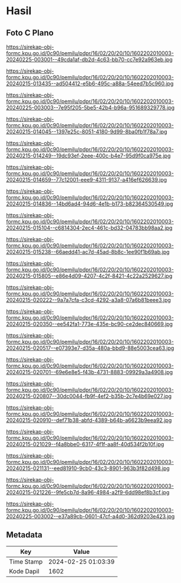 # Hasil

## Foto C Plano

https://sirekap-obj-formc.kpu.go.id/0c90/pemilu/pdpr/16/02/20/20/10/1602202010003-20240225-003001--49cda1af-db2d-4c63-bb70-cc7e92a963eb.jpg

https://sirekap-obj-formc.kpu.go.id/0c90/pemilu/pdpr/16/02/20/20/10/1602202010003-20240215-013435--ad504412-e5b6-495c-a88a-54eed7b5c960.jpg

https://sirekap-obj-formc.kpu.go.id/0c90/pemilu/pdpr/16/02/20/20/10/1602202010003-20240225-003003--7e95f205-5be5-42b4-b96a-951689329778.jpg

https://sirekap-obj-formc.kpu.go.id/0c90/pemilu/pdpr/16/02/20/20/10/1602202010003-20240215-014045--1397e25c-8051-4180-9d99-8ba0fb1f78a7.jpg

https://sirekap-obj-formc.kpu.go.id/0c90/pemilu/pdpr/16/02/20/20/10/1602202010003-20240215-014249--19dc93ef-2eee-400c-b4e7-95d9f0ca975e.jpg

https://sirekap-obj-formc.kpu.go.id/0c90/pemilu/pdpr/16/02/20/20/10/1602202010003-20240215-014659--77c12001-eee9-4311-9137-a416ef626639.jpg

https://sirekap-obj-formc.kpu.go.id/0c90/pemilu/pdpr/16/02/20/20/10/1602202010003-20240215-014836--14bd6ad4-94d6-4e1b-b173-b82364530549.jpg

https://sirekap-obj-formc.kpu.go.id/0c90/pemilu/pdpr/16/02/20/20/10/1602202010003-20240215-015104--c6814304-2ec4-461c-bd32-04783bb98aa2.jpg

https://sirekap-obj-formc.kpu.go.id/0c90/pemilu/pdpr/16/02/20/20/10/1602202010003-20240215-015238--66aedd41-ac7d-45ad-8b8c-1ee90f1b69ab.jpg

https://sirekap-obj-formc.kpu.go.id/0c90/pemilu/pdpr/16/02/20/20/10/1602202010003-20240215-015805--e86e4d09-4207-4c2f-8421-4c22a2529627.jpg

https://sirekap-obj-formc.kpu.go.id/0c90/pemilu/pdpr/16/02/20/20/10/1602202010003-20240215-020222--9a7a7cfa-c3cd-4292-a3a8-07a6b81beee3.jpg

https://sirekap-obj-formc.kpu.go.id/0c90/pemilu/pdpr/16/02/20/20/10/1602202010003-20240215-020350--ee542fa1-773e-435e-bc90-ce2dec840669.jpg

https://sirekap-obj-formc.kpu.go.id/0c90/pemilu/pdpr/16/02/20/20/10/1602202010003-20240215-020517--e07393e7-d35a-480a-bbd9-88e5003cea63.jpg

https://sirekap-obj-formc.kpu.go.id/0c90/pemilu/pdpr/16/02/20/20/10/1602202010003-20240215-020701--69e6e8e5-f43b-4731-8883-09929a3a4908.jpg

https://sirekap-obj-formc.kpu.go.id/0c90/pemilu/pdpr/16/02/20/20/10/1602202010003-20240215-020807--30dc0044-fb9f-4ef2-b35b-2c7e4b69e027.jpg

https://sirekap-obj-formc.kpu.go.id/0c90/pemilu/pdpr/16/02/20/20/10/1602202010003-20240215-020910--def71b38-abfd-4389-b64b-a6623b9eea92.jpg

https://sirekap-obj-formc.kpu.go.id/0c90/pemilu/pdpr/16/02/20/20/10/1602202010003-20240215-021029--f4a8bbe0-6317-4f1f-aa8f-40d534f2b10f.jpg

https://sirekap-obj-formc.kpu.go.id/0c90/pemilu/pdpr/16/02/20/20/10/1602202010003-20240215-021131--eed81910-9cb0-43c3-8901-963b3f82d498.jpg

https://sirekap-obj-formc.kpu.go.id/0c90/pemilu/pdpr/16/02/20/20/10/1602202010003-20240215-021226--9fe5cb7d-8a96-4984-a2f9-6dd98ef8b3cf.jpg

https://sirekap-obj-formc.kpu.go.id/0c90/pemilu/pdpr/16/02/20/20/10/1602202010003-20240225-003002--e37a89cb-0601-47cf-a4d0-362d9203e423.jpg


## Metadata

| Key        | Value               |
| ---------- | ------------------- |
| Time Stamp | 2024-02-25 01:03:39 |
| Kode Dapil | 1602                |



